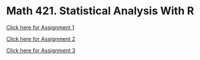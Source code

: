 # Math 421. Statistical Analysis With R

[Click here for Assignment 1](Assignment1.html)

[Click here for Assignment 2](assignment2--1-.html)

[Click here for Assignment 3](assignment3.html)